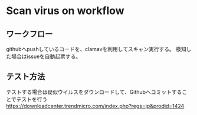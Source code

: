 # Scan virus on workflow

## ワークフロー
githubへpushしているコードを、clamavを利用してスキャン実行する。
検知した場合はissueを自動起票する。

## テスト方法
テストする場合は疑似ウイルスをダウンロードして、Githubへコミットすることでテストを行う<br>
https://downloadcenter.trendmicro.com/index.php?regs=jp&prodid=1424
